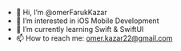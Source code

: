 - 👋 Hi, I’m @omerFarukKazar
- 👀 I’m interested in iOS Mobile Development
- 🌱 I’m currently learning Swift & SwiftUI
- 📫 How to reach me: omer.kazar22@gmail.com

<!---
omerFarukKazar/omerFarukKazar is a ✨ special ✨ repository because its `README.md` (this file) appears on your GitHub profile.
You can click the Preview link to take a look at your changes.
--->
